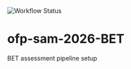 ![Workflow Status](https://github.com/PacificCommunity/ofp-sam-2026-BET/actions/workflows/makefile.yml/badge.svg)

# ofp-sam-2026-BET
BET assessment pipeline setup

